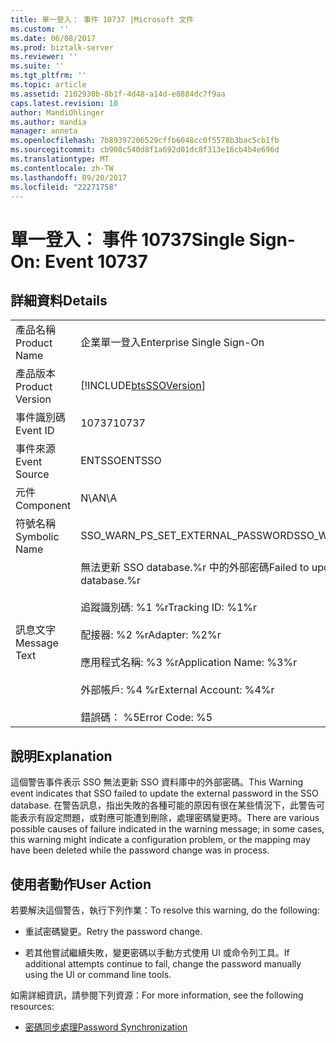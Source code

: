 ```yaml
---
title: 單一登入： 事件 10737 |Microsoft 文件
ms.custom: ''
ms.date: 06/08/2017
ms.prod: biztalk-server
ms.reviewer: ''
ms.suite: ''
ms.tgt_pltfrm: ''
ms.topic: article
ms.assetid: 2102930b-8b1f-4d48-a14d-e8884dc7f9aa
caps.latest.revision: 10
author: MandiOhlinger
ms.author: mandia
manager: anneta
ms.openlocfilehash: 7b89397206529cffb6048cc0f5578b3bac5cb1fb
ms.sourcegitcommit: cb908c540d8f1a692d01dc8f313e16cb4b4e696d
ms.translationtype: MT
ms.contentlocale: zh-TW
ms.lasthandoff: 09/20/2017
ms.locfileid: "22271758"
---
```

# <a name="single-sign-on-event-10737"></a><span data-ttu-id="80660-102">單一登入： 事件 10737</span><span class="sxs-lookup"><span data-stu-id="80660-102">Single Sign-On: Event 10737</span></span>
## <a name="details"></a><span data-ttu-id="80660-103">詳細資料</span><span class="sxs-lookup"><span data-stu-id="80660-103">Details</span></span>  
  
|||  
|-|-|  
|<span data-ttu-id="80660-104">產品名稱</span><span class="sxs-lookup"><span data-stu-id="80660-104">Product Name</span></span>|<span data-ttu-id="80660-105">企業單一登入</span><span class="sxs-lookup"><span data-stu-id="80660-105">Enterprise Single Sign-On</span></span>|  
|<span data-ttu-id="80660-106">產品版本</span><span class="sxs-lookup"><span data-stu-id="80660-106">Product Version</span></span>|[!INCLUDE[btsSSOVersion](../includes/btsssoversion-md.md)]|  
|<span data-ttu-id="80660-107">事件識別碼</span><span class="sxs-lookup"><span data-stu-id="80660-107">Event ID</span></span>|<span data-ttu-id="80660-108">10737</span><span class="sxs-lookup"><span data-stu-id="80660-108">10737</span></span>|  
|<span data-ttu-id="80660-109">事件來源</span><span class="sxs-lookup"><span data-stu-id="80660-109">Event Source</span></span>|<span data-ttu-id="80660-110">ENTSSO</span><span class="sxs-lookup"><span data-stu-id="80660-110">ENTSSO</span></span>|  
|<span data-ttu-id="80660-111">元件</span><span class="sxs-lookup"><span data-stu-id="80660-111">Component</span></span>|<span data-ttu-id="80660-112">N\A</span><span class="sxs-lookup"><span data-stu-id="80660-112">N\A</span></span>|  
|<span data-ttu-id="80660-113">符號名稱</span><span class="sxs-lookup"><span data-stu-id="80660-113">Symbolic Name</span></span>|<span data-ttu-id="80660-114">SSO_WARN_PS_SET_EXTERNAL_PASSWORD</span><span class="sxs-lookup"><span data-stu-id="80660-114">SSO_WARN_PS_SET_EXTERNAL_PASSWORD</span></span>|  
|<span data-ttu-id="80660-115">訊息文字</span><span class="sxs-lookup"><span data-stu-id="80660-115">Message Text</span></span>|<span data-ttu-id="80660-116">無法更新 SSO database.%r 中的外部密碼</span><span class="sxs-lookup"><span data-stu-id="80660-116">Failed to update the external password in the SSO database.%r</span></span><br /><br /> <span data-ttu-id="80660-117">追蹤識別碼: %1 %r</span><span class="sxs-lookup"><span data-stu-id="80660-117">Tracking ID: %1%r</span></span><br /><br /> <span data-ttu-id="80660-118">配接器: %2 %r</span><span class="sxs-lookup"><span data-stu-id="80660-118">Adapter: %2%r</span></span><br /><br /> <span data-ttu-id="80660-119">應用程式名稱: %3 %r</span><span class="sxs-lookup"><span data-stu-id="80660-119">Application Name: %3%r</span></span><br /><br /> <span data-ttu-id="80660-120">外部帳戶: %4 %r</span><span class="sxs-lookup"><span data-stu-id="80660-120">External Account: %4%r</span></span><br /><br /> <span data-ttu-id="80660-121">錯誤碼： %5</span><span class="sxs-lookup"><span data-stu-id="80660-121">Error Code: %5</span></span>|  
  
## <a name="explanation"></a><span data-ttu-id="80660-122">說明</span><span class="sxs-lookup"><span data-stu-id="80660-122">Explanation</span></span>  
 <span data-ttu-id="80660-123">這個警告事件表示 SSO 無法更新 SSO 資料庫中的外部密碼。</span><span class="sxs-lookup"><span data-stu-id="80660-123">This Warning event indicates that SSO failed to update the external password in the SSO database.</span></span> <span data-ttu-id="80660-124">在警告訊息，指出失敗的各種可能的原因有很在某些情況下，此警告可能表示有設定問題，或對應可能遭到刪除，處理密碼變更時。</span><span class="sxs-lookup"><span data-stu-id="80660-124">There are various possible causes of failure indicated in the warning message; in some cases, this warning might indicate a configuration problem, or the mapping may have been deleted while the password change was in process.</span></span>  
  
## <a name="user-action"></a><span data-ttu-id="80660-125">使用者動作</span><span class="sxs-lookup"><span data-stu-id="80660-125">User Action</span></span>  
 <span data-ttu-id="80660-126">若要解決這個警告，執行下列作業：</span><span class="sxs-lookup"><span data-stu-id="80660-126">To resolve this warning, do the following:</span></span>  
  
-   <span data-ttu-id="80660-127">重試密碼變更。</span><span class="sxs-lookup"><span data-stu-id="80660-127">Retry the password change.</span></span>  
  
-   <span data-ttu-id="80660-128">若其他嘗試繼續失敗，變更密碼以手動方式使用 UI 或命令列工具。</span><span class="sxs-lookup"><span data-stu-id="80660-128">If additional attempts continue to fail, change the password manually using the UI or command line tools.</span></span>  
  
 <span data-ttu-id="80660-129">如需詳細資訊，請參閱下列資源：</span><span class="sxs-lookup"><span data-stu-id="80660-129">For more information, see the following resources:</span></span>  
  
-   [<span data-ttu-id="80660-130">密碼同步處理</span><span class="sxs-lookup"><span data-stu-id="80660-130">Password Synchronization</span></span>](../core/password-synchronization2.md)